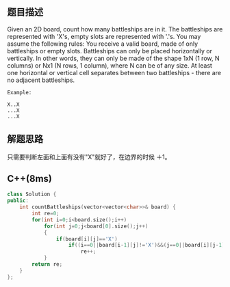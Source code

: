 ## 题目描述
Given an 2D board, count how many battleships are in it. The battleships are represented with 'X's, empty slots are represented with '.'s. You may assume the following rules: 
You receive a valid board, made of only battleships or empty slots.
Battleships can only be placed horizontally or vertically. In other words, they can only be made of the shape 1xN (1 row, N columns) or Nx1 (N rows, 1 column), where N can be of any size.
At least one horizontal or vertical cell separates between two battleships - there are no adjacent battleships.
```
Example:

X..X
...X
...X
```
## 解题思路
只需要判断左面和上面有没有"X"就好了，在边界的时候 ＋1。
## C++(8ms)
```cpp
class Solution {
public:
    int countBattleships(vector<vector<char>>& board) {
        int re=0;
        for(int i=0;i<board.size();i++)
            for(int j=0;j<board[0].size();j++)
            {
                if(board[i][j]=='X')
                    if((i==0||board[i-1][j]!='X')&&(j==0||board[i][j-1]!='X'))
                        re++;
            }
        return re;
    }
};
```
